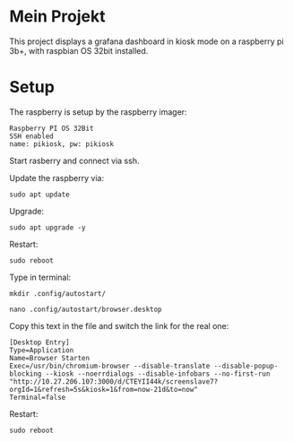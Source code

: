 # Mein Projekt

This project displays a grafana dashboard in kiosk mode on a raspberry pi 3b+, with raspbian OS 32bit installed.

# Setup

The raspberry is setup by the raspberry imager:
	
	Raspberry PI OS 32Bit
	SSH enabled
	name: pikiosk, pw: pikiosk

Start rasberry and connect via ssh.

Update the raspberry via:

	sudo apt update
 
 Upgrade:
 
 	sudo apt upgrade -y

Restart:

	sudo reboot

Type in terminal:

	mkdir .config/autostart/

	nano .config/autostart/browser.desktop

Copy this text in the file and switch the link for the real one:

	[Desktop Entry]
	Type=Application
	Name=Browser Starten
	Exec=/usr/bin/chromium-browser --disable-translate --disable-popup-blocking --kiosk --noerrdialogs --disable-infobars --no-first-run  "http://10.27.206.107:3000/d/CTEYII44k/screenslave7?orgId=1&refresh=5s&kiosk=1&from=now-21d&to=now"
	Terminal=false

Restart:

	sudo reboot
